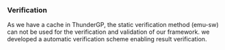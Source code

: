 ### Verification

As we have a cache in ThunderGP, the static verification method (emu-sw) can not be used for the verification and validation of our framework. we developed a automatic verification scheme enabling result verification.